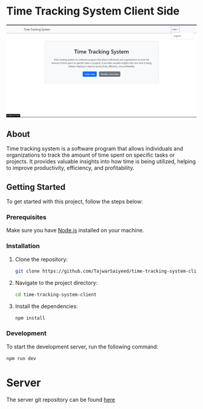 # Time Tracking System Client Side

![demo](./demo.png)

## About

Time tracking system is a software program that allows individuals and organizations to track the amount of time spent on specific tasks or projects. It provides valuable insights into how time is being utilized, helping to improve productivity, efficiency, and profitability.

## Getting Started

To get started with this project, follow the steps below:

### Prerequisites

Make sure you have [Node.js](https://nodejs.org/) installed on your machine.

### Installation

1. Clone the repository:

   ```bash
   git clone https://github.com/TajwarSaiyeed/time-tracking-system-client.git
   ```

2. Navigate to the project directory:

   ```bash
   cd time-tracking-system-client
   ```

3. Install the dependencies:

   ```bash
   npm install
   ```

### Development

To start the development server, run the following command:

```bash
npm run dev
```

# Server

The server git repository can be found [here](https://github.com/TajwarSaiyeed/time-tracking-system-server)

